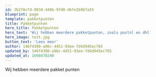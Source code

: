 ```yaml
---
id: 2b2f8cfd-9034-440b-97d0-dbfe2b967a55
blueprint: page
template: pakketpunten
title: Pakketpunten
hero_title: Pakketpunten
hero_text: 'Wij hebben meerdere pakketpunten, zoals postnl en dhl'
hero_image: test.jpg
button_text: 'Lees meer'
author: 146f4398-a96c-4451-93ee-7d4d945ec765
updated_by: 146f4398-a96c-4451-93ee-7d4d945ec765
updated_at: 1698478240
---
```

Wij hebben meerdere pakket punten